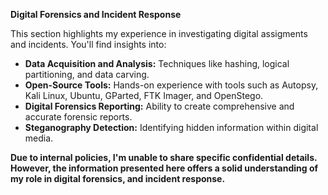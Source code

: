 **Digital Forensics and Incident Response**

This section highlights my experience in investigating digital assigments and incidents. You'll find insights into:

* **Data Acquisition and Analysis:** Techniques like hashing, logical partitioning, and data carving.
* **Open-Source Tools:** Hands-on experience with tools such as Autopsy, Kali Linux, Ubuntu, GParted, FTK Imager, and OpenStego.
* **Digital Forensics Reporting:** Ability to create comprehensive and accurate forensic reports.
* **Steganography Detection:** Identifying hidden information within digital media.

**Due to internal policies, I'm unable to share specific confidential details. However, the information presented here offers a solid understanding of my role in digital forensics, and incident response.**
